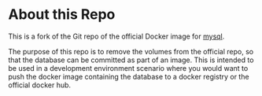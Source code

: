 # About this Repo

This is a fork of the Git repo of the official Docker image for [mysql](https://registry.hub.docker.com/_/mysql/). 

The purpose of this repo is to remove the volumes from the official repo, so that the database can be committed as part of an image. This is intended to be used in a development environment scenario where you would want to push the docker image containing the database to a docker registry or the official docker hub.
